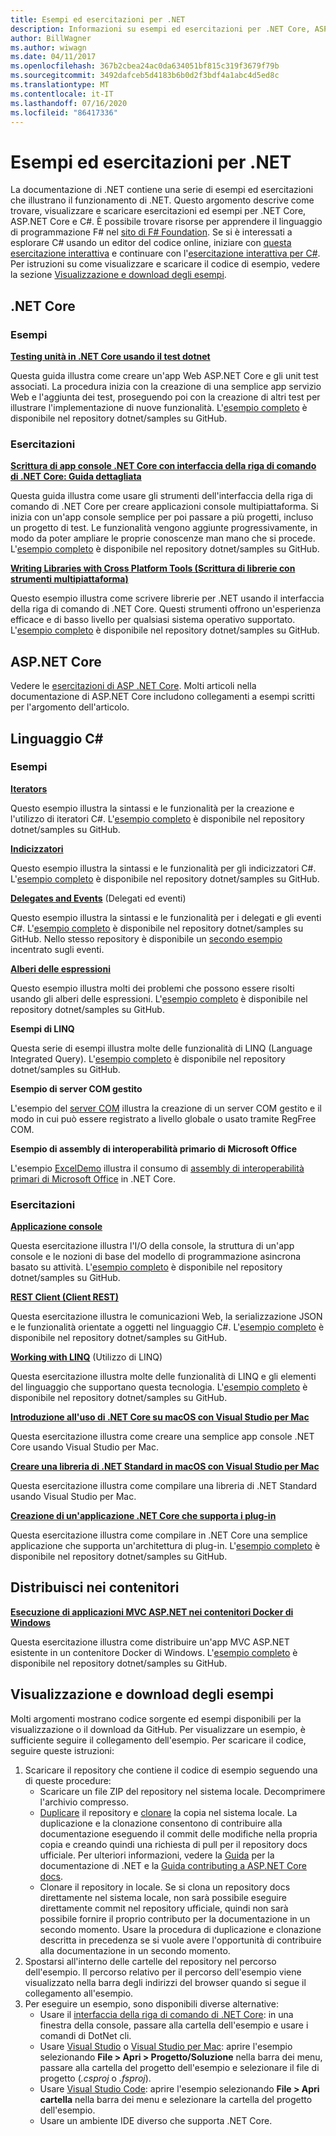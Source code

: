 ```yaml
---
title: Esempi ed esercitazioni per .NET
description: Informazioni su esempi ed esercitazioni per .NET Core, ASP.NET Core e il linguaggio C#, utili per l'apprendimento di .NET.
author: BillWagner
ms.author: wiwagn
ms.date: 04/11/2017
ms.openlocfilehash: 367b2cbea24ac0da634051bf815c319f3679f79b
ms.sourcegitcommit: 3492dafceb5d4183b6b0d2f3bdf4a1abc4d5ed8c
ms.translationtype: MT
ms.contentlocale: it-IT
ms.lasthandoff: 07/16/2020
ms.locfileid: "86417336"
---
```

# <a name="net-samples-and-tutorials"></a>Esempi ed esercitazioni per .NET

La documentazione di .NET contiene una serie di esempi ed esercitazioni che illustrano il funzionamento di .NET. Questo argomento descrive come trovare, visualizzare e scaricare esercitazioni ed esempi per .NET Core, ASP.NET Core e C#. È possibile trovare risorse per apprendere il linguaggio di programmazione F# nel [sito di F# Foundation](https://fsharp.org/learn.html). Se si è interessati a esplorare C# usando un editor del codice online, iniziare con [questa esercitazione interattiva](https://dotnet.microsoft.com/learn/dotnet/in-browser-tutorial/1) e continuare con l'[esercitazione interattiva per C#](../csharp/tutorials/intro-to-csharp/index.md). Per istruzioni su come visualizzare e scaricare il codice di esempio, vedere la sezione [Visualizzazione e download degli esempi](#viewing-and-downloading-samples).

## <a name="net-core"></a>.NET Core

### <a name="samples"></a>Esempi

**[Testing unità in .NET Core usando il test dotnet](../core/testing/unit-testing-with-dotnet-test.md)**

Questa guida illustra come creare un'app Web ASP.NET Core e gli unit test associati. La procedura inizia con la creazione di una semplice app servizio Web e l'aggiunta dei test, proseguendo poi con la creazione di altri test per illustrare l'implementazione di nuove funzionalità. L'[esempio completo](https://github.com/dotnet/samples/tree/master/core/getting-started/unit-testing-using-dotnet-test) è disponibile nel repository dotnet/samples su GitHub.

### <a name="tutorials"></a>Esercitazioni

**[Scrittura di app console .NET Core con interfaccia della riga di comando di .NET Core: Guida dettagliata](../core/tutorials/cli-create-console-app.md)**

Questa guida illustra come usare gli strumenti dell'interfaccia della riga di comando di .NET Core per creare applicazioni console multipiattaforma. Si inizia con un'app console semplice per poi passare a più progetti, incluso un progetto di test. Le funzionalità vengono aggiunte progressivamente, in modo da poter ampliare le proprie conoscenze man mano che si procede. L'[esempio completo](https://github.com/dotnet/samples/tree/master/core/console-apps) è disponibile nel repository dotnet/samples su GitHub.

**[Writing Libraries with Cross Platform Tools (Scrittura di librerie con strumenti multipiattaforma)](../core/tutorials/libraries.md)**

Questo esempio illustra come scrivere librerie per .NET usando il interfaccia della riga di comando di .NET Core. Questi strumenti offrono un'esperienza efficace e di basso livello per qualsiasi sistema operativo supportato. L'[esempio completo](https://github.com/dotnet/samples/tree/master/framework/libraries/frameworks-library) è disponibile nel repository dotnet/samples su GitHub.

## <a name="aspnet-core"></a>ASP.NET Core

Vedere le [esercitazioni di ASP .NET Core](/aspnet/core/tutorials/). Molti articoli nella documentazione di ASP.NET Core includono collegamenti a esempi scritti per l'argomento dell'articolo.

## <a name="c-language"></a>Linguaggio C#

### <a name="samples"></a>Esempi

**[Iterators](../csharp/iterators.md)**

Questo esempio illustra la sintassi e le funzionalità per la creazione e l'utilizzo di iteratori C#. L'[esempio completo](https://github.com/dotnet/samples/tree/master/csharp/iterators) è disponibile nel repository dotnet/samples su GitHub.

**[Indicizzatori](../csharp/indexers.md)**

Questo esempio illustra la sintassi e le funzionalità per gli indicizzatori C#. L'[esempio completo](https://github.com/dotnet/samples/tree/master/csharp/indexers) è disponibile nel repository dotnet/samples su GitHub.

**[Delegates and Events](../csharp/delegates-overview.md)** (Delegati ed eventi)

Questo esempio illustra la sintassi e le funzionalità per i delegati e gli eventi C#. L'[esempio completo](https://github.com/dotnet/samples/tree/master/csharp/delegates-and-events) è disponibile nel repository dotnet/samples su GitHub. Nello stesso repository è disponibile un [secondo esempio](https://github.com/dotnet/samples/tree/master/csharp/events) incentrato sugli eventi.

**[Alberi delle espressioni](../csharp/expression-trees.md)**

Questo esempio illustra molti dei problemi che possono essere risolti usando gli alberi delle espressioni. L'[esempio completo](https://github.com/dotnet/samples/tree/master/csharp/expression-trees) è disponibile nel repository dotnet/samples su GitHub.

**Esempi di LINQ**

Questa serie di esempi illustra molte delle funzionalità di LINQ (Language Integrated Query). L'[esempio completo](https://github.com/dotnet/samples/tree/master/core/linq/csharp) è disponibile nel repository dotnet/samples su GitHub.

**Esempio di server COM gestito**

L'esempio del [server COM](https://github.com/dotnet/samples/tree/master/core/extensions/COMServerDemo) illustra la creazione di un server COM gestito e il modo in cui può essere registrato a livello globale o usato tramite RegFree COM.

**Esempio di assembly di interoperabilità primario di Microsoft Office**

L'esempio [ExcelDemo](https://github.com/dotnet/samples/tree/master/core/extensions/ExcelDemo) illustra il consumo di [assembly di interoperabilità primari di Microsoft Office](/visualstudio/vsto/office-primary-interop-assemblies) in .NET Core.

### <a name="tutorials"></a>Esercitazioni

**[Applicazione console](../csharp/tutorials/console-teleprompter.md)**

Questa esercitazione illustra l'I/O della console, la struttura di un'app console e le nozioni di base del modello di programmazione asincrona basato su attività. L'[esempio completo](https://github.com/dotnet/samples/tree/master/csharp/getting-started/console-teleprompter) è disponibile nel repository dotnet/samples su GitHub.

**[REST Client (Client REST)](../csharp/tutorials/console-webapiclient.md)**

Questa esercitazione illustra le comunicazioni Web, la serializzazione JSON e le funzionalità orientate a oggetti nel linguaggio C#. L'[esempio completo](https://github.com/dotnet/samples/tree/master/csharp/getting-started/console-webapiclient) è disponibile nel repository dotnet/samples su GitHub.

**[Working with LINQ](../csharp/tutorials/working-with-linq.md)** (Utilizzo di LINQ)

Questa esercitazione illustra molte delle funzionalità di LINQ e gli elementi del linguaggio che supportano questa tecnologia. L'[esempio completo](https://github.com/dotnet/samples/tree/master/csharp/getting-started/console-linq) è disponibile nel repository dotnet/samples su GitHub.

**[Introduzione all'uso di .NET Core su macOS con Visual Studio per Mac](../core/tutorials/using-on-mac-vs.md)**

Questa esercitazione illustra come creare una semplice app console .NET Core usando Visual Studio per Mac.

**[Creare una libreria di .NET Standard in macOS con Visual Studio per Mac](../core/tutorials/library-with-visual-studio-mac.md)**

Questa esercitazione illustra come compilare una libreria di .NET Standard usando Visual Studio per Mac.

**[Creazione di un'applicazione .NET Core che supporta i plug-in](../core/tutorials/creating-app-with-plugin-support.md)**

Questa esercitazione illustra come compilare in .NET Core una semplice applicazione che supporta un'architettura di plug-in. L'[esempio completo](https://github.com/dotnet/samples/tree/master/core/extensions/AppWithPlugin) è disponibile nel repository dotnet/samples su GitHub.

## <a name="deploy-to-containers"></a>Distribuisci nei contenitori

**[Esecuzione di applicazioni MVC ASP.NET nei contenitori Docker di Windows](/aspnet/mvc/overview/deployment/docker-aspnetmvc)**

Questa esercitazione illustra come distribuire un'app MVC ASP.NET esistente in un contenitore Docker di Windows. L'[esempio completo](https://github.com/dotnet/samples/tree/master/framework/docker/MVCRandomAnswerGenerator) è disponibile nel repository dotnet/samples su GitHub.

## <a name="viewing-and-downloading-samples"></a>Visualizzazione e download degli esempi

Molti argomenti mostrano codice sorgente ed esempi disponibili per la visualizzazione o il download da GitHub. Per visualizzare un esempio, è sufficiente seguire il collegamento dell'esempio. Per scaricare il codice, seguire queste istruzioni:

1. Scaricare il repository che contiene il codice di esempio seguendo una di queste procedure:
   * Scaricare un file ZIP del repository nel sistema locale. Decomprimere l'archivio compresso.
   * [Duplicare](https://help.github.com/articles/fork-a-repo/) il repository e [clonare](https://help.github.com/articles/cloning-a-repository/) la copia nel sistema locale. La duplicazione e la clonazione consentono di contribuire alla documentazione eseguendo il commit delle modifiche nella propria copia e creando quindi una richiesta di pull per il repository docs ufficiale. Per ulteriori informazioni, vedere la [Guida](https://docs.microsoft.com/contribute/dotnet/dotnet-contribute) per la documentazione di .NET e la [Guida contributing a ASP.NET Core docs](https://github.com/aspnet/AspNetCore.Docs/blob/master/CONTRIBUTING.md).
   * Clonare il repository in locale. Se si clona un repository docs direttamente nel sistema locale, non sarà possibile eseguire direttamente commit nel repository ufficiale, quindi non sarà possibile fornire il proprio contributo per la documentazione in un secondo momento. Usare la procedura di duplicazione e clonazione descritta in precedenza se si vuole avere l'opportunità di contribuire alla documentazione in un secondo momento.
1. Spostarsi all'interno delle cartelle del repository nel percorso dell'esempio. Il percorso relativo per il percorso dell'esempio viene visualizzato nella barra degli indirizzi del browser quando si segue il collegamento all'esempio.
1. Per eseguire un esempio, sono disponibili diverse alternative:
   * Usare il [interfaccia della riga di comando di .NET Core](../core/tools/index.md): in una finestra della console, passare alla cartella dell'esempio e usare i comandi di DotNet cli.
   * Usare [Visual Studio](https://visualstudio.microsoft.com/vs/?utm_medium=microsoft&utm_source=docs.microsoft.com&utm_campaign=inline+link) o [Visual Studio per Mac](https://visualstudio.microsoft.com/vs/mac/?utm_medium=microsoft&utm_source=docs.microsoft.com&utm_campaign=inline+link): aprire l'esempio selezionando **File > Apri > Progetto/Soluzione** nella barra dei menu, passare alla cartella del progetto dell'esempio e selezionare il file di progetto (*.csproj* o *.fsproj*).
   * Usare [Visual Studio Code](https://code.visualstudio.com/): aprire l'esempio selezionando **File > Apri cartella** nella barra dei menu e selezionare la cartella del progetto dell'esempio.
   * Usare un ambiente IDE diverso che supporta .NET Core.
